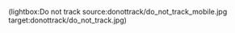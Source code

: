 <!--
Title: Good-bye Disqus and Google Analytics
Author: Jacob Moen
Date: 2016/12/23 11:53
Datetime: 2016-12-23
Description: For privacy and security reasons I removed Google Analytics tracking and Disqus from my sites 
View: post
ogimage: donottrack/do_not_track_mobile.jpg
thumb: donottrack/do_not_track_custom.jpg
Keywords: uberspace, ubernaut, hosting, dreamhost
Tags: hosting, uberspace
blogpost: true
published: false
-->
(lightbox:Do not track source:donottrack/do_not_track_mobile.jpg target:donottrack/do_not_track.jpg)
